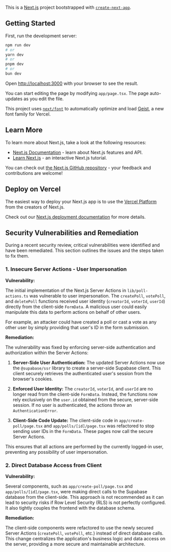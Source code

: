 This is a [Next.js](https://nextjs.org) project bootstrapped with [`create-next-app`](https://nextjs.org/docs/app/api-reference/cli/create-next-app).

## Getting Started

First, run the development server:

```bash
npm run dev
# or
yarn dev
# or
pnpm dev
# or
bun dev
```

Open [http://localhost:3000](http://localhost:3000) with your browser to see the result.

You can start editing the page by modifying `app/page.tsx`. The page auto-updates as you edit the file.

This project uses [`next/font`](https://nextjs.org/docs/app/building-your-application/optimizing/fonts) to automatically optimize and load [Geist](https://vercel.com/font), a new font family for Vercel.

## Learn More

To learn more about Next.js, take a look at the following resources:

- [Next.js Documentation](https://nextjs.org/docs) - learn about Next.js features and API.
- [Learn Next.js](https://nextjs.org/learn) - an interactive Next.js tutorial.

You can check out [the Next.js GitHub repository](https://github.com/vercel/next.js) - your feedback and contributions are welcome!

## Deploy on Vercel

The easiest way to deploy your Next.js app is to use the [Vercel Platform](https://vercel.com/new?utm_medium=default-template&filter=next.js&utm_source=create-next-app&utm_campaign=create-next-app-readme) from the creators of Next.js.

Check out our [Next.js deployment documentation](https://nextjs.org/docs/app/building-your-application/deploying) for more details.

## Security Vulnerabilities and Remediation

During a recent security review, critical vulnerabilities were identified and have been remediated. This section outlines the issues and the steps taken to fix them.

### 1. Insecure Server Actions - User Impersonation

**Vulnerability:**

The initial implementation of the Next.js Server Actions in `lib/poll-actions.ts` was vulnerable to user impersonation. The `createPoll`, `votePoll`, and `deletePoll` functions received user identity (`creatorId`, `voterId`, `userId`) directly from the client-side `FormData`. A malicious user could easily manipulate this data to perform actions on behalf of other users.

For example, an attacker could have created a poll or cast a vote as any other user by simply providing that user's ID in the form submission.

**Remediation:**

The vulnerability was fixed by enforcing server-side authentication and authorization within the Server Actions:

1.  **Server-Side User Authentication:** The updated Server Actions now use the `@supabase/ssr` library to create a server-side Supabase client. This client securely retrieves the authenticated user's session from the browser's cookies.

2.  **Enforced User Identity:** The `creatorId`, `voterId`, and `userId` are no longer read from the client-side `FormData`. Instead, the functions now rely exclusively on the `user.id` obtained from the secure, server-side session. If no user is authenticated, the actions throw an `AuthenticationError`.

3.  **Client-Side Code Update:** The client-side code in `app/create-poll/page.tsx` and `app/polls/[id]/page.tsx` was refactored to stop sending user IDs in the `FormData`. These pages now call the secure Server Actions.

This ensures that all actions are performed by the currently logged-in user, preventing any possibility of user impersonation.

### 2. Direct Database Access from Client

**Vulnerability:**

Several components, such as `app/create-poll/page.tsx` and `app/polls/[id]/page.tsx`, were making direct calls to the Supabase database from the client-side. This approach is not recommended as it can lead to security risks if Row Level Security (RLS) is not perfectly configured. It also tightly couples the frontend with the database schema.

**Remediation:**

The client-side components were refactored to use the newly secured Server Actions (`createPoll`, `votePoll`, etc.) instead of direct database calls. This change centralizes the application's business logic and data access on the server, providing a more secure and maintainable architecture.